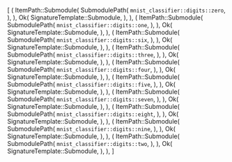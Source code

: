 [
    (
        ItemPath::Submodule(
            SubmodulePath(
                `mnist_classifier::digits::zero`,
            ),
        ),
        Ok(
            SignatureTemplate::Submodule,
        ),
    ),
    (
        ItemPath::Submodule(
            SubmodulePath(
                `mnist_classifier::digits::one`,
            ),
        ),
        Ok(
            SignatureTemplate::Submodule,
        ),
    ),
    (
        ItemPath::Submodule(
            SubmodulePath(
                `mnist_classifier::digits::six`,
            ),
        ),
        Ok(
            SignatureTemplate::Submodule,
        ),
    ),
    (
        ItemPath::Submodule(
            SubmodulePath(
                `mnist_classifier::digits::three`,
            ),
        ),
        Ok(
            SignatureTemplate::Submodule,
        ),
    ),
    (
        ItemPath::Submodule(
            SubmodulePath(
                `mnist_classifier::digits::four`,
            ),
        ),
        Ok(
            SignatureTemplate::Submodule,
        ),
    ),
    (
        ItemPath::Submodule(
            SubmodulePath(
                `mnist_classifier::digits::five`,
            ),
        ),
        Ok(
            SignatureTemplate::Submodule,
        ),
    ),
    (
        ItemPath::Submodule(
            SubmodulePath(
                `mnist_classifier::digits::seven`,
            ),
        ),
        Ok(
            SignatureTemplate::Submodule,
        ),
    ),
    (
        ItemPath::Submodule(
            SubmodulePath(
                `mnist_classifier::digits::eight`,
            ),
        ),
        Ok(
            SignatureTemplate::Submodule,
        ),
    ),
    (
        ItemPath::Submodule(
            SubmodulePath(
                `mnist_classifier::digits::nine`,
            ),
        ),
        Ok(
            SignatureTemplate::Submodule,
        ),
    ),
    (
        ItemPath::Submodule(
            SubmodulePath(
                `mnist_classifier::digits::two`,
            ),
        ),
        Ok(
            SignatureTemplate::Submodule,
        ),
    ),
]